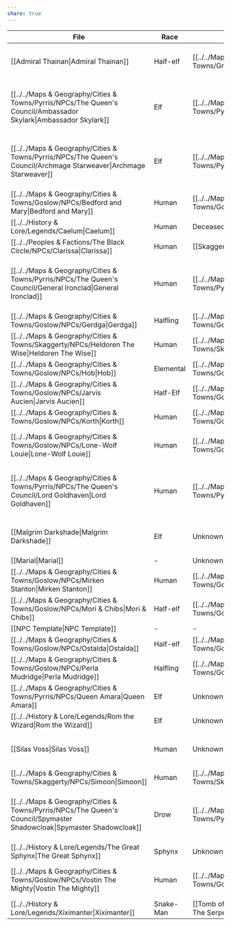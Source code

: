 ```yaml
---
share: true
---
```


| File                                                                                                                | Race      | Location                                                                            | Faction                                                                                                         |
| ------------------------------------------------------------------------------------------------------------------- | --------- | ----------------------------------------------------------------------------------- | --------------------------------------------------------------------------------------------------------------- |
| [[Admiral Thainan\|Admiral Thainan]]                             | Half-elf  | [[../../Maps & Geography/Cities & Towns/Grymswatch/index\|Grymswatch]]            | [[../../Peoples & Factions/The Aegis Legion/index\|The Aegis Legion]]                                   |
| [[../../Maps & Geography/Cities & Towns/Pyrris/NPCs/The Queen's Council/Ambassador Skylark\|Ambassador Skylark]]       | Elf       | [[../../Maps & Geography/Cities & Towns/Pyrris/index\|Pyrris]]                        | [[../../Maps & Geography/Cities & Towns/Pyrris/NPCs/The Queen's Council/index\|The Queen's Council]] |
| [[../../Maps & Geography/Cities & Towns/Pyrris/NPCs/The Queen's Council/Archmage Starweaver\|Archmage Starweaver]]     | Elf       | [[../../Maps & Geography/Cities & Towns/Pyrris/index\|Pyrris]]                        | [[../../Maps & Geography/Cities & Towns/Pyrris/NPCs/The Queen's Council/index\|The Queen's Council]] |
| [[../../Maps & Geography/Cities & Towns/Goslow/NPCs/Bedford and Mary\|Bedford and Mary]]                               | Human     | [[../../Maps & Geography/Cities & Towns/Goslow/index\|Goslow]]                        | \-                                                                                                              |
| [[../../History & Lore/Legends/Caelum\|Caelum]]                                                                        | Human     | Deceased                                                                            | \-                                                                                                              |
| [[../../Peoples & Factions/The Black Circle/NPCs/Clarissa\|Clarissa]]                                                  | Human     | [[Skaggerty|Skaggerty]] (Region)                                                              | [[../../Peoples & Factions/The Black Circle/index\|The Black Circle]]                                   |
| [[../../Maps & Geography/Cities & Towns/Pyrris/NPCs/The Queen's Council/General Ironclad\|General Ironclad]]           | Human     | [[../../Maps & Geography/Cities & Towns/Pyrris/index\|Pyrris]]                        | [[../../Maps & Geography/Cities & Towns/Pyrris/NPCs/The Queen's Council/index\|The Queen's Council]] |
| [[../../Maps & Geography/Cities & Towns/Goslow/NPCs/Gerdga\|Gerdga]]                                                   | Halfling  | [[../../Maps & Geography/Cities & Towns/Goslow/index\|Goslow]]                        | \-                                                                                                              |
| [[../../Maps & Geography/Cities & Towns/Skaggerty/NPCs/Heldoren The Wise\|Heldoren The Wise]]                          | Human     | [[../../Maps & Geography/Cities & Towns/Skaggerty/index\|Skaggerty]]               | \-                                                                                                              |
| [[../../Maps & Geography/Cities & Towns/Goslow/NPCs/Hob\|Hob]]                                                         | Elemental | [[../../Maps & Geography/Cities & Towns/Goslow/index\|Goslow]]                        | \-                                                                                                              |
| [[../../Maps & Geography/Cities & Towns/Goslow/NPCs/Jarvis Aucien\|Jarvis Aucien]]                                     | Half-Elf  | [[../../Maps & Geography/Cities & Towns/Goslow/index\|Goslow]]                        | \-                                                                                                              |
| [[../../Maps & Geography/Cities & Towns/Goslow/NPCs/Korth\|Korth]]                                                     | Human     | [[../../Maps & Geography/Cities & Towns/Goslow/index\|Goslow]]                        | \-                                                                                                              |
| [[../../Maps & Geography/Cities & Towns/Goslow/NPCs/Lone-Wolf Louie\|Lone-Wolf Louie]]                                 | Human     | [[../../Maps & Geography/Cities & Towns/Goslow/index\|Goslow]]                        | [[../../Peoples & Factions/Gambler's Guild/index\|The Nine-Fingers]]                                     |
| [[../../Maps & Geography/Cities & Towns/Pyrris/NPCs/The Queen's Council/Lord Goldhaven\|Lord Goldhaven]]               | Human     | [[../../Maps & Geography/Cities & Towns/Pyrris/index\|Pyrris]]                        | [[../../Maps & Geography/Cities & Towns/Pyrris/NPCs/The Queen's Council/index\|The Queen's Council]] |
| [[Malgrim Darkshade\|Malgrim Darkshade]]                                       | Elf       | Unknown                                                                             | [[../../Peoples & Factions/The Prism/index\|The Prism]]                                                        |
| [[Marial\|Marial]]                                                                        | \-        | Unknown                                                                             | \-                                                                                                              |
| [[../../Maps & Geography/Cities & Towns/Goslow/NPCs/Mirken Stanton\|Mirken Stanton]]                                   | Human     | [[../../Maps & Geography/Cities & Towns/Goslow/index\|Goslow]]                        | \-                                                                                                              |
| [[../../Maps & Geography/Cities & Towns/Goslow/NPCs/Mori & Chibs\|Mori & Chibs]]                                       | Half-elf  | [[../../Maps & Geography/Cities & Towns/Goslow/index\|Goslow]]                        | \-                                                                                                              |
| [[NPC Template\|NPC Template]]                                                          | \-        | \-                                                                                  | \-                                                                                                              |
| [[../../Maps & Geography/Cities & Towns/Goslow/NPCs/Ostalda\|Ostalda]]                                                 | Half-elf  | [[../../Maps & Geography/Cities & Towns/Goslow/index\|Goslow]]                        | \-                                                                                                              |
| [[../../Maps & Geography/Cities & Towns/Goslow/NPCs/Perla Mudridge\|Perla Mudridge]]                                   | Halfling  | [[../../Maps & Geography/Cities & Towns/Goslow/index\|Goslow]]                        | \-                                                                                                              |
| [[../../Maps & Geography/Cities & Towns/Pyrris/NPCs/Queen Amara\|Queen Amara]]                                         | Elf       | Unknown                                                                             | \-                                                                                                              |
| [[../../History & Lore/Legends/Rom the Wizard\|Rom the Wizard]]                                                        | Elf       | Unknown                                                                             | \-                                                                                                              |
| [[Silas Voss\|Silas Voss]]                                                     | Human     | Unknown                                                                             | [[../../Peoples & Factions/The Prism/index\|The Prism]]                                                        |
| [[../../Maps & Geography/Cities & Towns/Skaggerty/NPCs/Simoon\|Simoon]]                                                | Human     | [[../../Maps & Geography/Cities & Towns/Skaggerty/index\|Skaggerty]]               | \-                                                                                                              |
| [[../../Maps & Geography/Cities & Towns/Pyrris/NPCs/The Queen's Council/Spymaster Shadowcloak\|Spymaster Shadowcloak]] | Drow      | [[../../Maps & Geography/Cities & Towns/Pyrris/index\|Pyrris]]                        | [[../../Maps & Geography/Cities & Towns/Pyrris/NPCs/The Queen's Council/index\|The Queen's Council]] |
| [[../../History & Lore/Legends/The Great Sphynx\|The Great Sphynx]]                                                    | Sphynx    | Unknown                                                                             | \-                                                                                                              |
| [[../../Maps & Geography/Cities & Towns/Goslow/NPCs/Vostin The Mighty\|Vostin The Mighty]]                             | Human     | [[../../Maps & Geography/Cities & Towns/Goslow/index\|Goslow]]                        | [[../../Peoples & Factions/The Aegis Legion/index\|The Aegis Legion]]                                   |
| [[../../History & Lore/Legends/Xiximanter\|Xiximanter]]                                                                | Snake-Man | [[Tomb of The Serpent King\|Tomb of The Serpent King]] | \-                                                                                                              |

